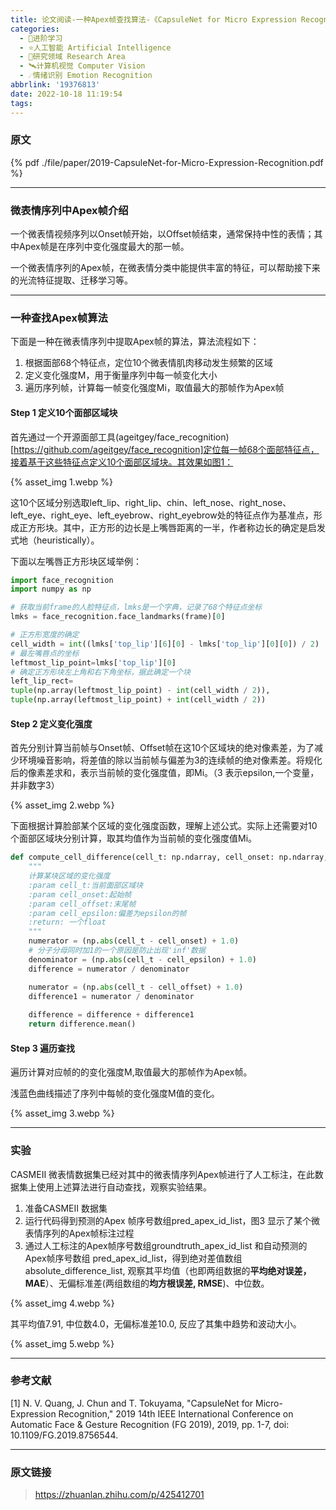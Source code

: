```yaml
---
title: 论文阅读-一种Apex帧查找算法-《CapsuleNet for Micro Expression Recognition》
categories:
  - 🌙进阶学习
  - ⭐人工智能 Artificial Intelligence
  - 💫研究领域 Research Area
  - 🛰️计算机视觉 Computer Vision
  - ☄️情绪识别 Emotion Recognition
abbrlink: '19376813'
date: 2022-10-18 11:19:54
tags:
---
```


### 原文

{% pdf ./file/paper/2019-CapsuleNet-for-Micro-Expression-Recognition.pdf %}

<!--more-->

***

### 微表情序列中Apex帧介绍

一个微表情视频序列以Onset帧开始，以Offset帧结束，通常保持中性的表情；其中Apex帧是在序列中变化强度最大的那一帧。

一个微表情序列的Apex帧，在微表情分类中能提供丰富的特征，可以帮助接下来的光流特征提取、迁移学习等。

***

### 一种查找Apex帧算法

下面是一种在微表情序列中提取Apex帧的算法，算法流程如下：
1. 根据面部68个特征点，定位10个微表情肌肉移动发生频繁的区域
2. 定义变化强度M，用于衡量序列中每一帧变化大小
3. 遍历序列帧，计算每一帧变化强度Mi，取值最大的那帧作为Apex帧

#### Step 1 定义10个面部区域块

首先通过一个开源面部工具(ageitgey/face_recognition)[https://github.com/ageitgey/face_recognition]定位每一帧68个面部特征点，接着基于这些特征点定义10个面部区域块。其效果如图1：

{% asset_img 1.webp %}

这10个区域分别选取left_lip、right_lip、chin、left_nose、right_nose、left_eye、right_eye、left_eyebrow、right_eyebrow处的特征点作为基准点，形成正方形块。其中，正方形的边长是上嘴唇距离的一半，作者称边长的确定是启发式地（heuristically）。

下面以左嘴唇正方形块区域举例：

``` python
import face_recognition
import numpy as np

# 获取当前frame的人脸特征点，lmks是一个字典，记录了68个特征点坐标
lmks = face_recognition.face_landmarks(frame)[0]

# 正方形宽度的确定
cell_width = int((lmks['top_lip'][6][0] - lmks['top_lip'][0][0]) / 2)
# 最左嘴唇点的坐标
leftmost_lip_point=lmks['top_lip'][0]
# 确定正方形块左上角和右下角坐标，据此确定一个块
left_lip_rect=
tuple(np.array(leftmost_lip_point) - int(cell_width / 2)),
tuple(np.array(leftmost_lip_point) + int(cell_width / 2))
```

#### Step 2 定义变化强度

首先分别计算当前帧与Onset帧、Offset帧在这10个区域块的绝对像素差，为了减少环境噪音影响，将差值的除以当前帧与偏差为З的连续帧的绝对像素差。将规化后的像素差求和，表示当前帧的变化强度值，即Mi。（З 表示epsilon,一个变量，并非数字3）

{% asset_img 2.webp %}

下面根据计算脸部某个区域的变化强度函数，理解上述公式。实际上还需要对10个面部区域块分别计算，取其均值作为当前帧的变化强度值Mi。

``` python
def compute_cell_difference(cell_t: np.ndarray, cell_onset: np.ndarray, cell_offset: np.ndarray, cell_epsilon: int): 
    """ 
    计算某块区域的变化强度 
    :param cell_t:当前面部区域块 
    :param cell_onset:起始帧 
    :param cell_offset:末尾帧 
    :param cell_epsilon:偏差为epsilon的帧 
    :return: 一个float 
    """ 
    numerator = (np.abs(cell_t - cell_onset) + 1.0) 
    # 分子分母同时加1的一个原因是防止出现'inf'数据 
    denominator = (np.abs(cell_t - cell_epsilon) + 1.0) 
    difference = numerator / denominator 

    numerator = (np.abs(cell_t - cell_offset) + 1.0) 
    difference1 = numerator / denominator 
 
    difference = difference + difference1 
    return difference.mean() 
```

#### Step 3 遍历查找

遍历计算对应帧的的变化强度M,取值最大的那帧作为Apex帧。

浅蓝色曲线描述了序列中每帧的变化强度M值的变化。

{% asset_img 3.webp %}

***

### 实验

CASMEⅡ 微表情数据集已经对其中的微表情序列Apex帧进行了人工标注，在此数据集上使用上述算法进行自动查找，观察实验结果。

1. 准备CASMEⅡ 数据集
2. 运行代码得到预测的Apex 帧序号数组pred_apex_id_list，图3 显示了某个微表情序列的Apex帧标注过程
3. 通过人工标注的Apex帧序号数组groundtruth_apex_id_list 和自动预测的Apex帧序号数组 pred_apex_id_list，得到绝对差值数组absolute_difference_list, 观察其平均值（也即两组数据的**平均绝对误差，MAE**）、无偏标准差(两组数组的**均方根误差, RMSE**)、中位数。

{% asset_img 4.webp %}

其平均值7.91, 中位数4.0，无偏标准差10.0, 反应了其集中趋势和波动大小。

{% asset_img 5.webp %}

***

### 参考文献

[1] N. V. Quang, J. Chun and T. Tokuyama, "CapsuleNet for Micro-Expression Recognition," 2019 14th IEEE International Conference on Automatic Face & Gesture Recognition (FG 2019), 2019, pp. 1-7, doi: 10.1109/FG.2019.8756544.

***

### 原文链接

> <https://zhuanlan.zhihu.com/p/425412701>
